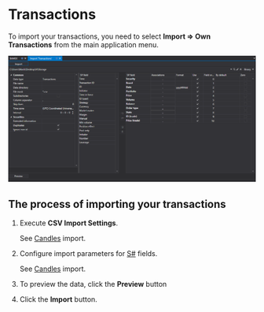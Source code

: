 # Transactions

To import your transactions, you need to select **Import \=\> Own Transactions** from the main application menu.

![hydra import executions](../../../images/hydra_import_executions.png)

## The process of importing your transactions

1. Execute **CSV Import Settings**.

   See [Candles](candles.md) import.
2. Configure import parameters for [S\#](../../api.md) fields.

   See [Candles](candles.md) import.
3. To preview the data, click the **Preview** button
4. Click the **Import** button.
